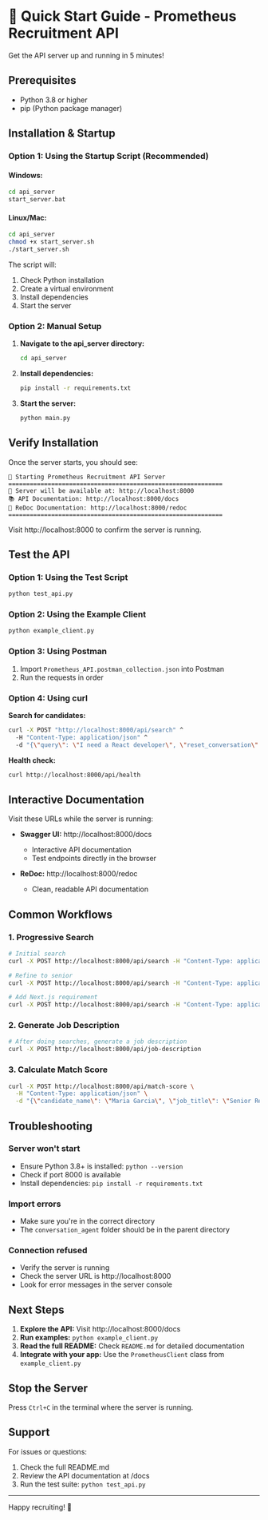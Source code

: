 # 🚀 Quick Start Guide - Prometheus Recruitment API

Get the API server up and running in 5 minutes!

## Prerequisites

- Python 3.8 or higher
- pip (Python package manager)

## Installation & Startup

### Option 1: Using the Startup Script (Recommended)

#### Windows:
```bash
cd api_server
start_server.bat
```

#### Linux/Mac:
```bash
cd api_server
chmod +x start_server.sh
./start_server.sh
```

The script will:
1. Check Python installation
2. Create a virtual environment
3. Install dependencies
4. Start the server

### Option 2: Manual Setup

1. **Navigate to the api_server directory:**
   ```bash
   cd api_server
   ```

2. **Install dependencies:**
   ```bash
   pip install -r requirements.txt
   ```

3. **Start the server:**
   ```bash
   python main.py
   ```

## Verify Installation

Once the server starts, you should see:
```
🚀 Starting Prometheus Recruitment API Server
============================================================
📍 Server will be available at: http://localhost:8000
📚 API Documentation: http://localhost:8000/docs
📖 ReDoc Documentation: http://localhost:8000/redoc
============================================================
```

Visit http://localhost:8000 to confirm the server is running.

## Test the API

### Option 1: Using the Test Script
```bash
python test_api.py
```

### Option 2: Using the Example Client
```bash
python example_client.py
```

### Option 3: Using Postman
1. Import `Prometheus_API.postman_collection.json` into Postman
2. Run the requests in order

### Option 4: Using curl

**Search for candidates:**
```bash
curl -X POST "http://localhost:8000/api/search" ^
  -H "Content-Type: application/json" ^
  -d "{\"query\": \"I need a React developer\", \"reset_conversation\": false}"
```

**Health check:**
```bash
curl http://localhost:8000/api/health
```

## Interactive Documentation

Visit these URLs while the server is running:

- **Swagger UI:** http://localhost:8000/docs
  - Interactive API documentation
  - Test endpoints directly in the browser
  
- **ReDoc:** http://localhost:8000/redoc
  - Clean, readable API documentation

## Common Workflows

### 1. Progressive Search
```bash
# Initial search
curl -X POST http://localhost:8000/api/search -H "Content-Type: application/json" -d "{\"query\": \"I need a React developer\"}"

# Refine to senior
curl -X POST http://localhost:8000/api/search -H "Content-Type: application/json" -d "{\"query\": \"only senior level\"}"

# Add Next.js requirement
curl -X POST http://localhost:8000/api/search -H "Content-Type: application/json" -d "{\"query\": \"with Next.js\"}"
```

### 2. Generate Job Description
```bash
# After doing searches, generate a job description
curl -X POST http://localhost:8000/api/job-description
```

### 3. Calculate Match Score
```bash
curl -X POST http://localhost:8000/api/match-score \
  -H "Content-Type: application/json" \
  -d "{\"candidate_name\": \"Maria Garcia\", \"job_title\": \"Senior React Developer\"}"
```

## Troubleshooting

### Server won't start
- Ensure Python 3.8+ is installed: `python --version`
- Check if port 8000 is available
- Install dependencies: `pip install -r requirements.txt`

### Import errors
- Make sure you're in the correct directory
- The `conversation_agent` folder should be in the parent directory

### Connection refused
- Verify the server is running
- Check the server URL is http://localhost:8000
- Look for error messages in the server console

## Next Steps

1. **Explore the API:** Visit http://localhost:8000/docs
2. **Run examples:** `python example_client.py`
3. **Read the full README:** Check `README.md` for detailed documentation
4. **Integrate with your app:** Use the `PrometheusClient` class from `example_client.py`

## Stop the Server

Press `Ctrl+C` in the terminal where the server is running.

## Support

For issues or questions:
1. Check the full README.md
2. Review the API documentation at /docs
3. Run the test suite: `python test_api.py`

---

Happy recruiting! 🎯
